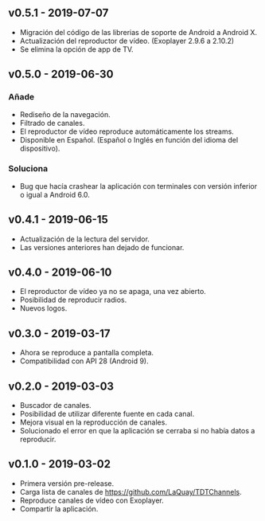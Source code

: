 ## v0.5.1 - 2019-07-07
- Migración del código de las librerias de soporte de Android a Android X.
- Actualización del reproductor de vídeo. (Exoplayer 2.9.6 a 2.10.2)
- Se elimina la opción de app de TV.

## v0.5.0 - 2019-06-30
### Añade
- Rediseño de la navegación.
- Filtrado de canales.
- El reproductor de vídeo reproduce automáticamente los streams.
- Disponible en Español. (Español o Inglés en función del idioma del dispositivo).
### Soluciona
- Bug que hacía crashear la aplicación con terminales con versión inferior o igual a Android 6.0.

## v0.4.1 - 2019-06-15
- Actualización de la lectura del servidor.
- Las versiones anteriores han dejado de funcionar.

## v0.4.0 - 2019-06-10
- El reproductor de vídeo ya no se apaga, una vez abierto.
- Posibilidad de reproducir radios.
- Nuevos logos.

## v0.3.0 - 2019-03-17
- Ahora se reproduce a pantalla completa.
- Compatibilidad con API 28 (Android 9).

## v0.2.0 - 2019-03-03
- Buscador de canales.
- Posibilidad de utilizar diferente fuente en cada canal.
- Mejora visual en la reproducción de canales.
- Solucionado el error en que la aplicación se cerraba si no había datos a reproducir.

## v0.1.0 - 2019-03-02
- Primera versión pre-release.
- Carga lista de canales de https://github.com/LaQuay/TDTChannels.
- Reproduce canales de vídeo con Exoplayer.
- Compartir la aplicación.
